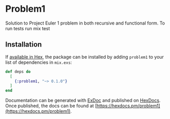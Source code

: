 # Problem1

Solution to Project Euler 1 problem in both recursive and functional form. To run tests run mix test

## Installation

If [available in Hex](https://hex.pm/docs/publish), the package can be installed
by adding `problem1` to your list of dependencies in `mix.exs`:

```elixir
def deps do
  [
    {:problem1, "~> 0.1.0"}
  ]
end
```

Documentation can be generated with [ExDoc](https://github.com/elixir-lang/ex_doc)
and published on [HexDocs](https://hexdocs.pm). Once published, the docs can
be found at [https://hexdocs.pm/problem1](https://hexdocs.pm/problem1).

